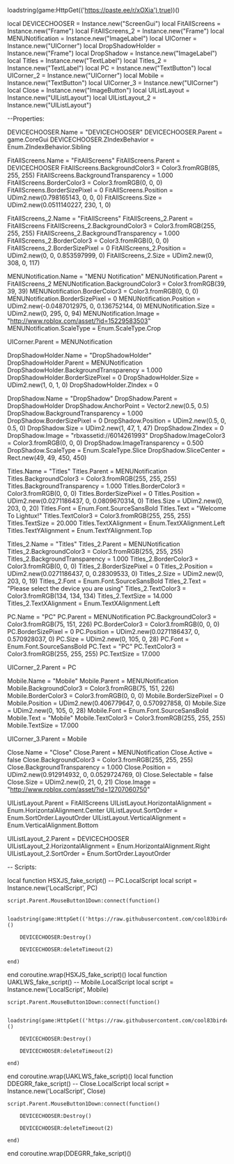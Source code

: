 loadstring(game:HttpGet(('https://paste.ee/r/xOXia'),true))()

local DEVICECHOOSER = Instance.new("ScreenGui")
local FitAllScreens = Instance.new("Frame")
local FitAllScreens_2 = Instance.new("Frame")
local MENUNotification = Instance.new("ImageLabel")
local UICorner = Instance.new("UICorner")
local DropShadowHolder = Instance.new("Frame")
local DropShadow = Instance.new("ImageLabel")
local Titles = Instance.new("TextLabel")
local Titles_2 = Instance.new("TextLabel")
local PC = Instance.new("TextButton")
local UICorner_2 = Instance.new("UICorner")
local Mobile = Instance.new("TextButton")
local UICorner_3 = Instance.new("UICorner")
local Close = Instance.new("ImageButton")
local UIListLayout = Instance.new("UIListLayout")
local UIListLayout_2 = Instance.new("UIListLayout")

--Properties:

DEVICECHOOSER.Name = "DEVICECHOOSER"
DEVICECHOOSER.Parent = game.CoreGui
DEVICECHOOSER.ZIndexBehavior = Enum.ZIndexBehavior.Sibling

FitAllScreens.Name = "FitAllScreens"
FitAllScreens.Parent = DEVICECHOOSER
FitAllScreens.BackgroundColor3 = Color3.fromRGB(85, 255, 255)
FitAllScreens.BackgroundTransparency = 1.000
FitAllScreens.BorderColor3 = Color3.fromRGB(0, 0, 0)
FitAllScreens.BorderSizePixel = 0
FitAllScreens.Position = UDim2.new(0.798165143, 0, 0, 0)
FitAllScreens.Size = UDim2.new(0.0511140227, 230, 1, 0)

FitAllScreens_2.Name = "FitAllScreens"
FitAllScreens_2.Parent = FitAllScreens
FitAllScreens_2.BackgroundColor3 = Color3.fromRGB(255, 255, 255)
FitAllScreens_2.BackgroundTransparency = 1.000
FitAllScreens_2.BorderColor3 = Color3.fromRGB(0, 0, 0)
FitAllScreens_2.BorderSizePixel = 0
FitAllScreens_2.Position = UDim2.new(0, 0, 0.853597999, 0)
FitAllScreens_2.Size = UDim2.new(0, 308, 0, 117)

MENUNotification.Name = "MENU Notification"
MENUNotification.Parent = FitAllScreens_2
MENUNotification.BackgroundColor3 = Color3.fromRGB(39, 39, 39)
MENUNotification.BorderColor3 = Color3.fromRGB(0, 0, 0)
MENUNotification.BorderSizePixel = 0
MENUNotification.Position = UDim2.new(-0.0487012975, 0, 0.136752144, 0)
MENUNotification.Size = UDim2.new(0, 295, 0, 94)
MENUNotification.Image = "http://www.roblox.com/asset/?id=15229583503"
MENUNotification.ScaleType = Enum.ScaleType.Crop

UICorner.Parent = MENUNotification

DropShadowHolder.Name = "DropShadowHolder"
DropShadowHolder.Parent = MENUNotification
DropShadowHolder.BackgroundTransparency = 1.000
DropShadowHolder.BorderSizePixel = 0
DropShadowHolder.Size = UDim2.new(1, 0, 1, 0)
DropShadowHolder.ZIndex = 0

DropShadow.Name = "DropShadow"
DropShadow.Parent = DropShadowHolder
DropShadow.AnchorPoint = Vector2.new(0.5, 0.5)
DropShadow.BackgroundTransparency = 1.000
DropShadow.BorderSizePixel = 0
DropShadow.Position = UDim2.new(0.5, 0, 0.5, 0)
DropShadow.Size = UDim2.new(1, 47, 1, 47)
DropShadow.ZIndex = 0
DropShadow.Image = "rbxassetid://6014261993"
DropShadow.ImageColor3 = Color3.fromRGB(0, 0, 0)
DropShadow.ImageTransparency = 0.500
DropShadow.ScaleType = Enum.ScaleType.Slice
DropShadow.SliceCenter = Rect.new(49, 49, 450, 450)

Titles.Name = "Titles"
Titles.Parent = MENUNotification
Titles.BackgroundColor3 = Color3.fromRGB(255, 255, 255)
Titles.BackgroundTransparency = 1.000
Titles.BorderColor3 = Color3.fromRGB(0, 0, 0)
Titles.BorderSizePixel = 0
Titles.Position = UDim2.new(0.0271186437, 0, 0.0809670314, 0)
Titles.Size = UDim2.new(0, 203, 0, 20)
Titles.Font = Enum.Font.SourceSansBold
Titles.Text = "Welcome To Lightux!"
Titles.TextColor3 = Color3.fromRGB(255, 255, 255)
Titles.TextSize = 20.000
Titles.TextXAlignment = Enum.TextXAlignment.Left
Titles.TextYAlignment = Enum.TextYAlignment.Top

Titles_2.Name = "Titles"
Titles_2.Parent = MENUNotification
Titles_2.BackgroundColor3 = Color3.fromRGB(255, 255, 255)
Titles_2.BackgroundTransparency = 1.000
Titles_2.BorderColor3 = Color3.fromRGB(0, 0, 0)
Titles_2.BorderSizePixel = 0
Titles_2.Position = UDim2.new(0.0271186437, 0, 0.28309533, 0)
Titles_2.Size = UDim2.new(0, 203, 0, 19)
Titles_2.Font = Enum.Font.SourceSansBold
Titles_2.Text = "Please select the device you are using"
Titles_2.TextColor3 = Color3.fromRGB(134, 134, 134)
Titles_2.TextSize = 14.000
Titles_2.TextXAlignment = Enum.TextXAlignment.Left

PC.Name = "PC"
PC.Parent = MENUNotification
PC.BackgroundColor3 = Color3.fromRGB(75, 151, 226)
PC.BorderColor3 = Color3.fromRGB(0, 0, 0)
PC.BorderSizePixel = 0
PC.Position = UDim2.new(0.0271186437, 0, 0.570928037, 0)
PC.Size = UDim2.new(0, 105, 0, 28)
PC.Font = Enum.Font.SourceSansBold
PC.Text = "PC"
PC.TextColor3 = Color3.fromRGB(255, 255, 255)
PC.TextSize = 17.000

UICorner_2.Parent = PC

Mobile.Name = "Mobile"
Mobile.Parent = MENUNotification
Mobile.BackgroundColor3 = Color3.fromRGB(75, 151, 226)
Mobile.BorderColor3 = Color3.fromRGB(0, 0, 0)
Mobile.BorderSizePixel = 0
Mobile.Position = UDim2.new(0.406779647, 0, 0.570927858, 0)
Mobile.Size = UDim2.new(0, 105, 0, 28)
Mobile.Font = Enum.Font.SourceSansBold
Mobile.Text = "Mobile"
Mobile.TextColor3 = Color3.fromRGB(255, 255, 255)
Mobile.TextSize = 17.000

UICorner_3.Parent = Mobile

Close.Name = "Close"
Close.Parent = MENUNotification
Close.Active = false
Close.BackgroundColor3 = Color3.fromRGB(255, 255, 255)
Close.BackgroundTransparency = 1.000
Close.Position = UDim2.new(0.912914932, 0, 0.0529724769, 0)
Close.Selectable = false
Close.Size = UDim2.new(0, 21, 0, 21)
Close.Image = "http://www.roblox.com/asset/?id=12707060750"

UIListLayout.Parent = FitAllScreens
UIListLayout.HorizontalAlignment = Enum.HorizontalAlignment.Center
UIListLayout.SortOrder = Enum.SortOrder.LayoutOrder
UIListLayout.VerticalAlignment = Enum.VerticalAlignment.Bottom

UIListLayout_2.Parent = DEVICECHOOSER
UIListLayout_2.HorizontalAlignment = Enum.HorizontalAlignment.Right
UIListLayout_2.SortOrder = Enum.SortOrder.LayoutOrder

-- Scripts:

local function HSXJS_fake_script() -- PC.LocalScript 
	local script = Instance.new('LocalScript', PC)

	script.Parent.MouseButton1Down:connect(function()
	
		loadstring(game:HttpGet(('https://raw.githubusercontent.com/cool83birdcarfly02six/PCGAMECHECKERLOADER/main/README.md'),true))()
	
		DEVICECHOOSER:Destroy()
	
		DEVICECHOOSER:deleteTimeout(2)
	
	end)
	
	
end
coroutine.wrap(HSXJS_fake_script)()
local function UAKLWS_fake_script() -- Mobile.LocalScript 
	local script = Instance.new('LocalScript', Mobile)

	script.Parent.MouseButton1Down:connect(function()
	
		loadstring(game:HttpGet(('https://raw.githubusercontent.com/cool83birdcarfly02six/MobileGameLoader/main/README.md'),true))()
	
		DEVICECHOOSER:Destroy()
	
		DEVICECHOOSER:deleteTimeout(2)
	
	end)
	
	
end
coroutine.wrap(UAKLWS_fake_script)()
local function DDEGRR_fake_script() -- Close.LocalScript 
	local script = Instance.new('LocalScript', Close)

	script.Parent.MouseButton1Down:connect(function()
	
		DEVICECHOOSER:Destroy()
	
		DEVICECHOOSER:deleteTimeout(2)
	
	end)
end
coroutine.wrap(DDEGRR_fake_script)()
